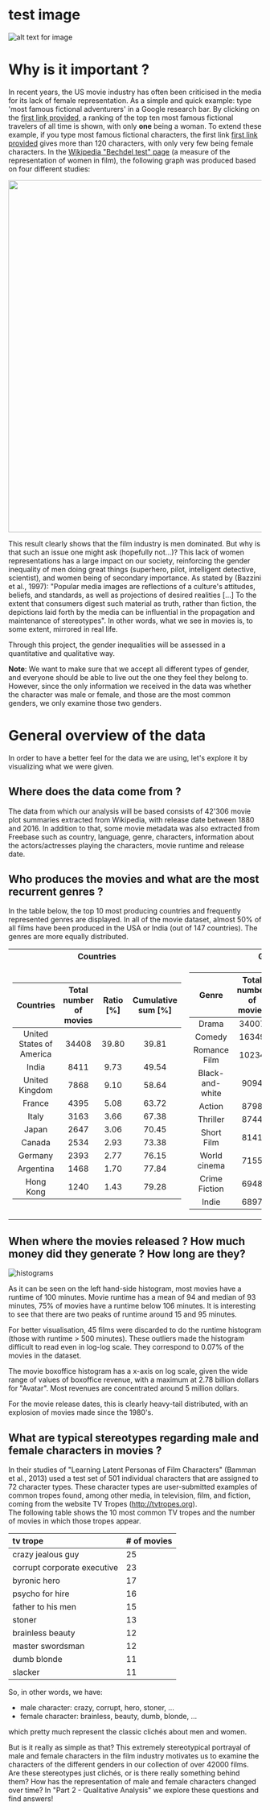 # test image

![alt text for image](../assets/img/movie_dates_hist.png)

# Why is it important ?

In recent years, the US movie industry has often been criticised in the media for its lack of female representation. As a simple and quick example: type 'most famous fictional adventurers' in a Google research bar. By clicking on the [first link provided](https://www.india.com/travel/articles/10-greatest-fictional-travelers-of-all-time-3236075/), a ranking of the top ten most famous fictional travelers of all time is shown, with only **one** being a woman. To extend these example, if you type most famous fictional characters, the first link [first link provided](https://fictionhorizon.com/most-iconic-fictional-characters/#:~:text=120%20Most%20Iconic%20Fictional%20Characters%20of%20All%20Time,Batman%20...%208%20Dorothy%20Gale%20...%20%C3%89l%C3%A9ments%20suppl%C3%A9mentaires) gives more than 120 characters, with only very few being female characters. In the [Wikipedia "Bechdel test" page](https://en.wikipedia.org/wiki/Bechdel_test#:~:text=The%20Bechdel%20test%20%28%2F%20%CB%88b%C9%9Bkd%C9%99l%20%2F%20BEK-d%C9%99l%29%20is,each%20other%20about%20something%20other%20than%20a%20man.) (a measure of the representation of women in film), the following graph was produced based on four different studies:

<img src="https://user-images.githubusercontent.com/100930184/209116724-4b221f87-53b8-49ae-b0d8-20f0f6fc92cc.png" width="700" />

This result clearly shows that the film industry is men dominated. But why is that such an issue one might ask (hopefully not...)? This lack of women representations has a large impact on our society, reinforcing the gender inequality of men doing great things (superhero, pilot, intelligent detective, scientist), and women being of secondary importance. As stated by (Bazzini et al., 1997): "Popular media images are reflections of a culture's attitudes, beliefs, and standards, as well as projections of desired realities [...] To the extent that consumers digest such material as truth, rather than fiction, the depictions laid forth by the media can be influential in the propagation and maintenance of stereotypes". In other words, what we see in movies is, to some extent, mirrored in real life.

Through this project, the gender inequalities will be assessed in a quantitative and qualitative way.

**Note**: We want to make sure that we accept all different types of gender, and everyone should be able to live out the one they feel they belong to. However, since the only information we received in the data was whether the character was male or female, and those are the most common genders, we only examine those two genders.


# General overview of the data
In order to have a better feel for the data we are using, let's explore it by visualizing what we were given.

## Where does the data come from ? 
The data from which our analysis will be based consists of 42'306 movie plot summaries extracted from Wikipedia, with release date between 1880 and 2016. In addition to that, some movie metadata was also extracted from Freebase such as country, language, genre, characters, information about the actors/actresses playing the characters, movie runtime and release date.

## Who produces the movies and what are the most recurrent genres ?

In the table below, the top 10 most producing countries and frequently represented genres are displayed. In all of the movie dataset, almost 50% of all films have been produced in the USA or India (out of 147 countries). The genres are more equally distributed. 

<table>
<tr><th>Countries </th><th>Genres</th></tr>
<tr><td>

|       **Countries**      | **Total number of movies** | **Ratio [%]** | **Cumulative sum [%]** |
|:------------------------:|:--------------------------:|:---------:|:------------------:|
| United States of America |            34408           |   39.80   |        39.81       |
|           India          |            8411            |    9.73   |        49.54       |
|      United Kingdom      |            7868            |    9.10   |        58.64       |
|          France          |            4395            |    5.08   |        63.72       |
|           Italy          |            3163            |    3.66   |        67.38       |
|           Japan          |            2647            |    3.06   |        70.45       |
|          Canada          |            2534            |    2.93   |        73.38       |
|          Germany         |            2393            |    2.77   |        76.15       |
|         Argentina        |            1468            |    1.70   |        77.84       |
|         Hong Kong        |            1240            |    1.43   |        79.28       |

</td><td>
  
|    **Genre**    | **Total number of movies** | **Ratio [%]** | **Cumulative sum [%]** |
|:---------------:|:--------------------------:|:---------:|:------------------:|
|      Drama      |            34007           |   13.98   |        13.98       |
|      Comedy     |            16349           |    6.72   |        20.70       |
|   Romance Film  |            10234           |    4.21   |        24.90       |
| Black-and-white |            9094            |    3.74   |        28.64       |
|      Action     |            8798            |    3.62   |        32.25       |
|     Thriller    |            8744            |    3.59   |        35.85       |
|    Short Film   |            8141            |    3.35   |        39.19       |
|   World cinema  |            7155            |    2.94   |        42.13       |
|  Crime Fiction  |            6948            |    2.86   |        44.99       |
|      Indie      |            6897            |    2.83   |        47.82       |

</td></tr> </table>


## When where the movies released ? How much money did they generate ? How long are they?

![histograms](https://user-images.githubusercontent.com/100930184/209135056-d01d29b5-1cb8-40ab-bf99-d5d9492dca43.png)

As it can be seen on the left hand-side histogram, most movies have a runtime of 100 minutes. Movie runtime has a mean of 94 and median of 93 minutes, 75% of movies have a runtime below 106 minutes. It is interesting to see that there are two peaks of runtime around 15 and 95 minutes.

For better visualisation, 45 films were discarded to do the runtime histogram (those with runtime > 500 minutes). These outliers made the histogram difficult to read even in log-log scale. They correspond to 0.07% of the movies in the dataset.

The movie boxoffice histogram has a x-axis on log scale, given the wide range of values of boxoffice revenue, with a maximum at 2.78 billion dollars for "Avatar". Most revenues are concentrated around 5 million dollars.

For the movie release dates, this is clearly heavy-tail distributed, with an explosion of movies made since the 1980's.

## What are typical stereotypes regarding male and female characters in movies ?

In their studies of "Learning Latent Personas of Film Characters" (Bamman et al., 2013) used a test set of 501 individual characters that are assigned to 72 character types. These character types are user-submitted examples of common tropes found, among other media, in television, film, and fiction, coming from the website TV Tropes (http://tvtropes.org). \
The following table shows the 10 most common TV tropes and the number of movies in which those tropes appear.

| tv trope                        | # of movies|
|:--------------------------------|:-----------|
| crazy jealous guy               |     25     |
| corrupt corporate executive     |     23     |
| byronic hero                    |     17     |
| psycho for hire                 |     16     |
| father to his men               |     15     |
| stoner                          |     13     |
| brainless beauty                |     12     |
| master swordsman                |     12     |
| dumb blonde                     |     11     |
| slacker                         |     11     |

So, in other words, we have:
* male character: crazy, corrupt, hero, stoner, ...
* female character: brainless, beauty, dumb, blonde, ...

which pretty much represent the classic clichés about men and women.

But is it really as simple as that? This extremely stereotypical portrayal of male and female characters in the film industry motivates us to examine the characters of the different genders in our collection of over 42000 films. Are these stereotypes just clichés, or is there really something behind them? How has the representation of male and female characters changed over time? In "Part 2 - Qualitative Analysis" we explore these questions and find answers!
